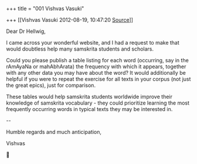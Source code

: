 +++
title = "001 Vishvas Vasuki"

+++
[[Vishvas Vasuki	2012-08-19, 10:47:20 [Source](https://groups.google.com/g/samskrita/c/drfnT2W20Tw)]]



Dear Dr Hellwig,

  

I came across your wonderful website, and I had a request to make that would doubtless help many samskrita students and scholars.  
  
Could you please publish a table listing for each word (occurring, say in the rAmAyaNa or mahAbhArata) the frequency with which it appears, together with any other data you may have about the word? It would additionally be helpful if you were to repeat the exercise for all texts in your corpus (not just the great epics), just for comparison.  
  
These tables would help samskrita students worldwide improve their knowledge of samskrita vocabulary - they could prioritize learning the most frequently occurring words in typical texts they may be interested in.  
  
--

Humble regards and much anticipation,

Vishvas



